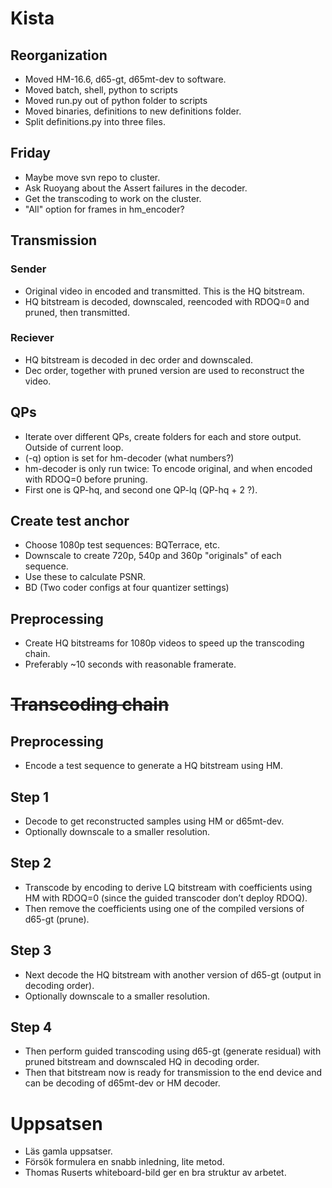 # Kista

## Reorganization
- Moved HM-16.6, d65-gt, d65mt-dev to software.
- Moved batch, shell, python to scripts
- Moved run.py out of python folder to scripts
- Moved binaries, definitions to new definitions folder.
- Split definitions.py into three files.

## Friday
- Maybe move svn repo to cluster.
- Ask Ruoyang about the Assert failures in the decoder.
- Get the transcoding to work on the cluster.
- "All" option for frames in hm_encoder?

## Transmission

### Sender
- Original video in encoded and transmitted. This is the HQ bitstream.
- HQ bitstream is decoded, downscaled, reencoded with RDOQ=0 and pruned, then transmitted.

### Reciever
- HQ bitstream is decoded in dec order and downscaled.
- Dec order, together with pruned version are used to reconstruct the video.

## QPs
- Iterate over different QPs, create folders for each and store output. Outside of current loop.
- (-q) option is set for hm-decoder (what numbers?)
- hm-decoder is only run twice: To encode original, and when encoded with RDOQ=0 before pruning.
- First one is QP-hq, and second one QP-lq (QP-hq + 2 ?).

## Create test anchor
- Choose 1080p test sequences: BQTerrace, etc.
- Downscale to create 720p, 540p and 360p "originals" of each sequence.
- Use these to calculate PSNR.
- BD (Two coder configs at four quantizer settings)

## Preprocessing
- Create HQ bitstreams for 1080p videos to speed up the transcoding chain.
- Preferably ~10 seconds with reasonable framerate.


# <s>Transcoding chain</s>

## Preprocessing
- Encode a test sequence to generate a HQ bitstream using HM.

## Step 1
- Decode to get reconstructed samples using HM or d65mt-dev.
- Optionally downscale to a smaller resolution.

## Step 2
- Transcode by encoding to derive LQ bitstream with coefficients using HM with RDOQ=0 (since the guided transcoder don’t deploy RDOQ).
- Then remove the coefficients using one of the compiled versions of d65-gt (prune).

## Step 3
- Next decode the HQ bitstream with another version of d65-gt (output in decoding order).
- Optionally downscale to a smaller resolution.

## Step 4
- Then perform guided transcoding using d65-gt (generate residual) with pruned bitstream and downscaled HQ in decoding order.
- Then that bitstream now is ready for transmission to the end device and can be decoding of d65mt-dev or HM decoder.


# Uppsatsen
- Läs gamla uppsatser.
- Försök formulera en snabb inledning, lite metod.
- Thomas Ruserts whiteboard-bild ger en bra struktur av arbetet.
